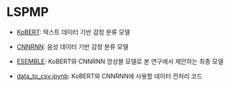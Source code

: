 # LSPMP

* [KoBERT](https://github.com/kungminno/ETRI/blob/main/README_KoBERT.md): 텍스트 데이터 기반 감정 분류 모델

* [CNNRNN](https://github.com/kungminno/ETRI/blob/main/README_CNNRNN.md): 음성 데이터 기반 감정 분류 모델 

* [ESEMBLE](): KoBERT와 CNNRNN 앙상블 모델로 본 연구에서 제안하는 최종 모델

* [data_to_csv.ipynb](https://github.com/kungminno/ETRI/blob/main/README_data_to_csv.md): KoBERT와 CNNRNN에 사용할 데이터 전처리 코드 
